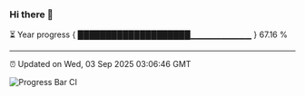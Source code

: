 ### Hi there 👋

⏳ Year progress { ████████████████████▁▁▁▁▁▁▁▁▁▁ } 67.16 %

---

⏰ Updated on Wed, 03 Sep 2025 03:06:46 GMT

![Progress Bar CI](https://github.com/IshwaranRudhara/GIT-ACTION/workflows/Progress%20Bar%20CI/badge.svg)
